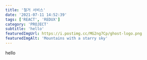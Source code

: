 ```yaml
---
title: '철거 서비스'
date: '2021-07-11 14:52:39'
tags: ['REACT', 'REDUX']
category: 'PROJECT'
subtitle: 'hello'
featuredImgUrl: https://i.postimg.cc/MG2ng7Cp/ghost-logo.png
featuredImgAlt: 'Mountains with a starry sky'
---
```


hello
